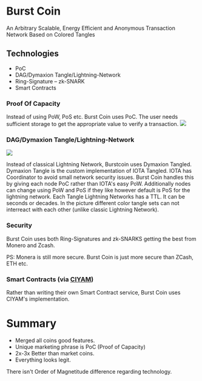 # Burst Coin
An Arbitrary Scalable, Energy Efficient and Anonymous Transaction Network Based on Colored Tangles

## Technologies
- PoC
- DAG/Dymaxion Tangle/Lightning-Network
- Ring-Signature
– zk-SNARK
- Smart Contracts 

### Proof Of Capacity
Instead of using PoW, PoS etc. Burst Coin uses PoC. The user needs sufficient storage to get the appropriate value to verify a transaction.
![](https://image.prntscr.com/image/u0ghIY4YTu_ZvbiSQrEYUw.png)

### DAG/Dymaxion Tangle/Lightning-Network
![](https://image.prntscr.com/image/BBNS3OVsTGe3cuCY2OQmnQ.png)

Instead of classical Lightning Network, Burstcoin uses Dymaxion Tangled. Dymaxion Tangle is the custom implementation of IOTA Tangled. IOTA has Coordinator to avoid small network security issues.  Burst Coin handles this by giving each node PoC rather than IOTA's easy PoW. Additionally nodes can change using PoW and PoS if they like however default is PoS for the lightning network. Each Tangle Lightning Networks has a TTL. It can be seconds or decades. In the picture different color tangle sets can not interreact with each other (unlike classic Lightning Network). 

### Security
Burst Coin uses both Ring-Signatures and zk-SNARKS getting the best from Monero and Zcash. 

PS: Monera is still more secure. Burst Coin is just more secure than ZCash, ETH etc.

### Smart Contracts (via [CIYAM](http://ciyam.org/at/))
Rather than writing their own Smart Contract service, Burst Coin uses CIYAM's implementation. 

# Summary
- Merged all coins good features. 
- Unique marketing phrase is PoC (Proof of Capacity)
- 2x-3x Better than market coins.
- Everything looks legit.

There isn't Order of Magnetitude difference regarding technology. 
